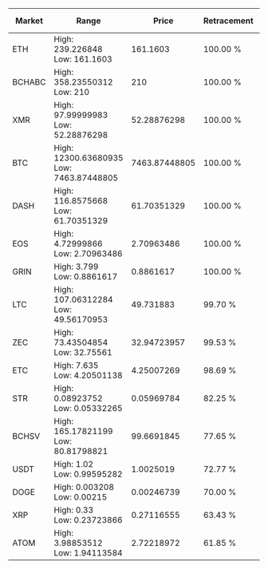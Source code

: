 | Market | Range | Price| Retracement | Doubles to 50% |
| --- | --- | --- | --- | --- |
| ETH | High: 239.226848<br />Low: 161.1603 | 161.1603 | 100.00 % | 1.24 |
| BCHABC | High: 358.23550312<br />Low: 210 | 210 | 100.00 % | 1.35 |
| XMR | High: 97.99999983<br />Low: 52.28876298 | 52.28876298 | 100.00 % | 1.44 |
| BTC | High: 12300.63680935<br />Low: 7463.87448805 | 7463.87448805 | 100.00 % | 1.32 |
| DASH | High: 116.8575668<br />Low: 61.70351329 | 61.70351329 | 100.00 % | 1.45 |
| EOS | High: 4.72999866<br />Low: 2.70963486 | 2.70963486 | 100.00 % | 1.37 |
| GRIN | High: 3.799<br />Low: 0.8861617 | 0.8861617 | 100.00 % | 2.64 |
| LTC | High: 107.06312284<br />Low: 49.56170953 | 49.731883 | 99.70 % | 1.57 |
| ZEC | High: 73.43504854<br />Low: 32.75561 | 32.94723957 | 99.53 % | 1.61 |
| ETC | High: 7.635<br />Low: 4.20501138 | 4.25007269 | 98.69 % | 1.39 |
| STR | High: 0.08923752<br />Low: 0.05332265 | 0.05969784 | 82.25 % | 1.19 |
| BCHSV | High: 165.17821199<br />Low: 80.81798821 | 99.6691845 | 77.65 % | 1.23 |
| USDT | High: 1.02<br />Low: 0.99595282 | 1.0025019 | 72.77 % | 1.01 |
| DOGE | High: 0.003208<br />Low: 0.00215 | 0.00246739 | 70.00 % | 1.09 |
| XRP | High: 0.33<br />Low: 0.23723866 | 0.27116555 | 63.43 % | 1.05 |
| ATOM | High: 3.98853512<br />Low: 1.94113584 | 2.72218972 | 61.85 % | 1.09 |
